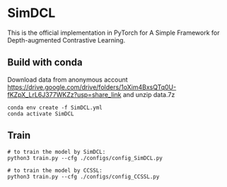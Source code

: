 # SimDCL
This is the official implementation in PyTorch for A Simple Framework for Depth-augmented Contrastive Learning.

<!-- 
The code is changed from https://github.com/kekmodel/FixMatch-pytorch -->

## Build with conda
Download data from anonymous account https://drive.google.com/drive/folders/1oXim4BxsQTq0U-fKZpX_LrL6J377WKZz?usp=share_link and unzip data.7z
```
conda env create -f SimDCL.yml
conda activate SimDCL
```
## Train

```
# to train the model by SimDCL:
python3 train.py --cfg ./configs/config_SimDCL.py

# to train the model by CCSSL:
python3 train.py --cfg ./configs/config_CCSSL.py

